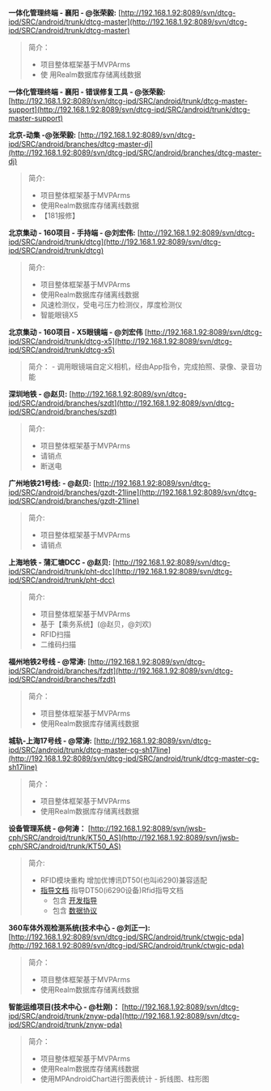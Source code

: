 **一体化管理终端 - 襄阳 - @张荣毅:**
[http://192.168.1.92:8089/svn/dtcg-ipd/SRC/android/trunk/dtcg-master](http://192.168.1.92:8089/svn/dtcg-ipd/SRC/android/trunk/dtcg-master)
>简介：
>	- 项目整体框架基于MVPArms
>	- 使     用Realm数据库存储离线数据

**一体化管理终端 - 襄阳 - 错误修复工具 - @张荣毅:**
[http://192.168.1.92:8089/svn/dtcg-ipd/SRC/android/trunk/dtcg-master-support](http://192.168.1.92:8089/svn/dtcg-ipd/SRC/android/trunk/dtcg-master-support)

**北京-动集 -@张荣毅:**
[http://192.168.1.92:8089/svn/dtcg-ipd/SRC/android/branches/dtcg-master-dj](http://192.168.1.92:8089/svn/dtcg-ipd/SRC/android/branches/dtcg-master-dj)
>简介:
>	- 项目整体框架基于MVPArms
>	- 使用Realm数据库存储离线数据
>	- 【181报修】

**北京集动 - 160项目 - 手持端 - @刘宏伟:**
[http://192.168.1.92:8089/svn/dtcg-ipd/SRC/android/trunk/dtcg](http://192.168.1.92:8089/svn/dtcg-ipd/SRC/android/trunk/dtcg)
>简介:
> - 项目整体框架基于MVPArms
> - 使用Realm数据库存储离线数据
> - 风速检测仪，受电弓压力检测仪，厚度检测仪
> - 智能眼镜X5


**北京集动 - 160项目 - X5眼镜端 - @刘宏伟**
[http://192.168.1.92:8089/svn/dtcg-ipd/SRC/android/trunk/dtcg-x5](http://192.168.1.92:8089/svn/dtcg-ipd/SRC/android/trunk/dtcg-x5)
>简介：
	- 调用眼镜端自定义相机，经由App指令，完成拍照、录像、录音功能


**深圳地铁 - @赵贝:**
[http://192.168.1.92:8089/svn/dtcg-ipd/SRC/android/branches/szdt](http://192.168.1.92:8089/svn/dtcg-ipd/SRC/android/branches/szdt)
>简介:
>	- 项目整体框架基于MVPArms
>	- 请销点
>	- 断送电


**广州地铁21号线:  - @赵贝:**
[http://192.168.1.92:8089/svn/dtcg-ipd/SRC/android/branches/gzdt-21line](http://192.168.1.92:8089/svn/dtcg-ipd/SRC/android/branches/gzdt-21line)
>简介:
>	- 项目整体框架基于MVPArms
>	- 请销点


**上海地铁 - 蒲汇塘DCC -  @赵贝:**
[http://192.168.1.92:8089/svn/dtcg-ipd/SRC/android/trunk/pht-dcc](http://192.168.1.92:8089/svn/dtcg-ipd/SRC/android/trunk/pht-dcc)
>简介:
>	- 项目整体框架基于MVPArms
>	- 基于【乘务系统】(@赵贝，@刘欢)
>	- RFID扫描
>	- 二维码扫描


**福州地铁2号线 - @常涛:**
[http://192.168.1.92:8089/svn/dtcg-ipd/SRC/android/branches/fzdt](http://192.168.1.92:8089/svn/dtcg-ipd/SRC/android/branches/fzdt)
>简介：
>	- 项目整体框架基于MVPArms
>	- 使用Realm数据库存储离线数据


**城轨-上海17号线 - @常涛:**
[http://192.168.1.92:8089/svn/dtcg-ipd/SRC/android/trunk/dtcg-master-cg-sh17line](http://192.168.1.92:8089/svn/dtcg-ipd/SRC/android/trunk/dtcg-master-cg-sh17line)
>简介：
>	- 项目整体框架基于MVPArms
>	- 使用Realm数据库存储离线数据


**设备管理系统 - @何涛：**
[http://192.168.1.92:8089/svn/jwsb-cph/SRC/android/trunk/KT50_AS](http://192.168.1.92:8089/svn/jwsb-cph/SRC/android/trunk/KT50_AS)
>简介:
>	- RFID模块重构 增加优博讯DT50(也叫i6290)兼容适配<br>
>   - [指导文档](DT50(i6290)射频识别RFID) 指导DT50(i6290设备)Rfid指导文档
>     - 包含 [开发指导](DT50(i6290)射频识别RFID/UHF-RFID文档/开发指引.docx)
>     - 包含 [数据协议](DT50(i6290)射频识别RFID/UHF-RFID文档/40505W-M通讯协议使用说明V2.0.doc)


**360车体外观检测系统(技术中心 - @刘正一):**
[http://192.168.1.92:8089/svn/dtcg-ipd/SRC/android/trunk/ctwgjc-pda](http://192.168.1.92:8089/svn/dtcg-ipd/SRC/android/trunk/ctwgjc-pda)
>简介：
>	- 项目整体框架基于MVPArms
>	- 使用Realm数据库存储离线数据


**智能运维项目(技术中心 - @杜刚)：**
[http://192.168.1.92:8089/svn/dtcg-ipd/SRC/android/trunk/znyw-pda](http://192.168.1.92:8089/svn/dtcg-ipd/SRC/android/trunk/znyw-pda)
>简介：
>	- 项目整体框架基于MVPArms
>	- 使用Realm数据库存储离线数据
>	- 使用MPAndroidChart进行图表统计 - 折线图、柱形图

